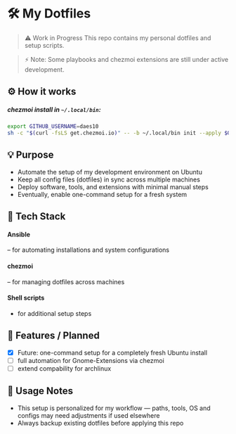 # 🛠️ My Dotfiles

>⚠️ Work in Progress
> This repo contains my personal dotfiles and setup scripts.

>⚡ Note: Some playbooks and chezmoi extensions are still under active development.

## ⚙️ How it works
##### *chezmoi install in `~/.local/bin`*:
```bash
export GITHUB_USERNAME=daes10
sh -c "$(curl -fsLS get.chezmoi.io)" -- -b ~/.local/bin init --apply $GITHUB_USERNAME
```

## 💡 Purpose
- Automate the setup of my development environment on Ubuntu
- Keep all config files (dotfiles) in sync across multiple machines
- Deploy software, tools, and extensions with minimal manual steps
- Eventually, enable one-command setup for a fresh system

## 🧰 Tech Stack
#### Ansible
 – for automating installations and system configurations

#### chezmoi
 – for managing dotfiles across machines

#### Shell scripts
- for additional setup steps

<!--
### ⚙️ Setup Instructions (WIP)
-->

## 🧩 Features / Planned
- [x] Future: one-command setup for a completely fresh Ubuntu install
- [ ] full automation for Gnome-Extensions via chezmoi
- [ ] extend compability for archlinux

## 📝 Usage Notes
- This setup is personalized for my workflow — paths, tools, OS and configs may need adjustments if used elsewhere
- Always backup existing dotfiles before applying this repo
